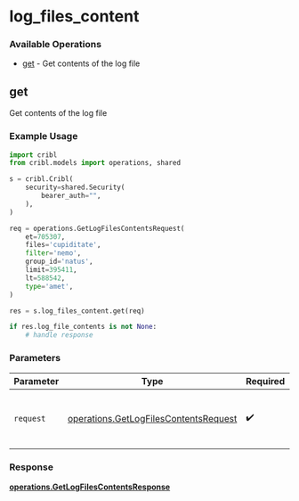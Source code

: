 # log_files_content

### Available Operations

* [get](#get) - Get contents of the log file

## get

Get contents of the log file

### Example Usage

```python
import cribl
from cribl.models import operations, shared

s = cribl.Cribl(
    security=shared.Security(
        bearer_auth="",
    ),
)

req = operations.GetLogFilesContentsRequest(
    et=705307,
    files='cupiditate',
    filter='nemo',
    group_id='natus',
    limit=395411,
    lt=588542,
    type='amet',
)

res = s.log_files_content.get(req)

if res.log_file_contents is not None:
    # handle response
```

### Parameters

| Parameter                                                                                      | Type                                                                                           | Required                                                                                       | Description                                                                                    |
| ---------------------------------------------------------------------------------------------- | ---------------------------------------------------------------------------------------------- | ---------------------------------------------------------------------------------------------- | ---------------------------------------------------------------------------------------------- |
| `request`                                                                                      | [operations.GetLogFilesContentsRequest](../../models/operations/getlogfilescontentsrequest.md) | :heavy_check_mark:                                                                             | The request object to use for the request.                                                     |


### Response

**[operations.GetLogFilesContentsResponse](../../models/operations/getlogfilescontentsresponse.md)**

